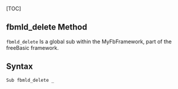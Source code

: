 [TOC]
## fbmld_delete Method

`fbmld_delete` Is a global sub within the MyFbFramework, part of the freeBasic framework.
## Syntax

```freeBasic
Sub fbmld_delete _
```

